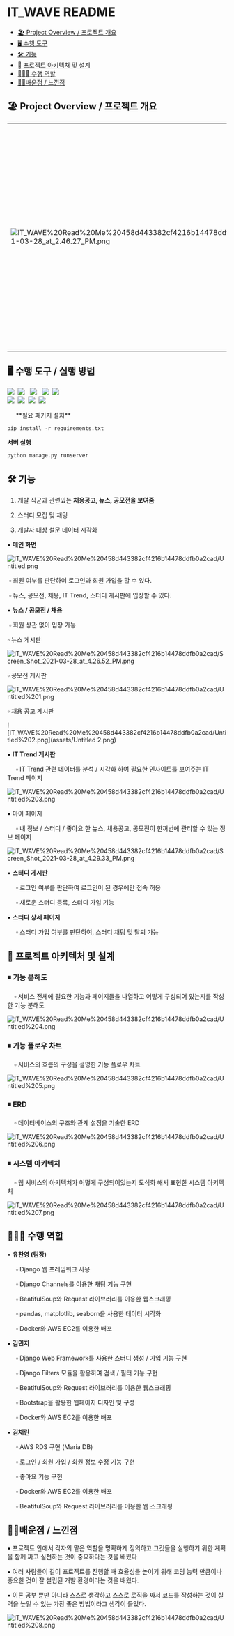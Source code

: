 # IT_WAVE README

  * [🏖️ Project Overview / 프로젝트 개요](#----project-overview----------)
  * [🖥️ 수행 도구](#---------)
  * [🛠️ 기능](#------)
  * [📖 프로젝트 아키텍처 및 설계](#-----------------)
  * [🙋🏻‍♂️ 수행 역할](#-------------)
  * [👩‍💻배운점 / 느낀점](#--------------)



## 🏖️ Project Overview / 프로젝트 개요

|                                                              |                                                              |
| ------------------------------------------------------------ | :----------------------------------------------------------- |
| ![IT_WAVE%20Read%20Me%20458d443382cf4216b14478ddfb0a2cad/Screen_Shot_2021-03-28_at_2.46.27_PM.png](assets/Screen_Shot_2021-03-28_at_2.46.27_PM.png) | ▪기획 의도<br />&nbsp;&nbsp;&nbsp;&nbsp;▫ IT 취업 준비생들이 필요로 하는 취업정보 (채용공고, 공모전, 뉴스)를 모아서 보여줄수 있는 웹사이트를 기획<br />&nbsp;&nbsp;&nbsp;&nbsp;▫ IT 현업 종사자, 다른 취업 준비생들과 소통하고 커리어를 쌓아갈 수 있는 커뮤니티를 기획<br /><br />▪ 웹사이트 링크: [www.itwave.site<br />](http://www.itwave.site)<br />▪ 프로젝트 포트폴리오: [컨디션난조_IT_WAVE_포트폴리오.pdf](https://drive.google.com/file/d/1sfaWo-qPXVE2zhVZeB6UsbKWGWvh6neN/view?usp=sharing)** |



## 🖥️ 수행 도구 / 실행 방법

<p align="left">
<img src="https://img.shields.io/badge/Python-3776AB?style=flat-square&logo=Python&logoColor=white"/>&nbsp
<img src="https://img.shields.io/badge/JavaScript-F7DF1E?style=flat-square&logo=JavaScript&logoColor=white"/> &nbsp
<img src="https://img.shields.io/badge/HTML5-E34F26?style=flat-square&logo=HTML5&logoColor=white"/>  &nbsp
<img src="https://img.shields.io/badge/CSS3-1572B6?style=flat-square&logo=CSS3&logoColor=white"/>&nbsp
<img src="https://img.shields.io/badge/Bootstrap-7952B3?style=flat-square&logo=Bootstrap&logoColor=white"/> &nbsp</br>
<img src="https://img.shields.io/badge/Django-092E20?style=flat-square&logo=Django&logoColor=white"/>&nbsp
<img src="https://img.shields.io/badge/Amazon AWS-232F3E?style=flat-square&logo=AWS&logoColor=white"/>&nbsp
<img src="https://img.shields.io/badge/Docker-2496ED?style=flat-square&logo=Docker&logoColor=white"/>&nbsp
<img src="https://img.shields.io/badge/MariaDB-003545?style=flat-square&logo=MariaDB&logoColor=white"/>&nbsp
</p>&nbsp&nbsp&nbsp&nbsp
**필요 패키지 설치**

```python
pip install -r requirements.txt
```

**서버 실행**

```python
python manage.py runserver
```



## 🛠️ 기능

1. 개발 직군과 관련있는 **채용공고, 뉴스, 공모전을 보여줌**

2. 스터디 모집 및 채팅

3. 개발자 대상 설문 데이터 시각화



▪ **메인 화면**

![IT_WAVE%20Read%20Me%20458d443382cf4216b14478ddfb0a2cad/Untitled.png](assets/Untitled.png)

​	▫ 회원 여부를 판단하여 로그인과 회원 가입을 할 수 있다.

​	▫ 뉴스, 공모전, 채용, IT Trend, 스터디 게시판에 입장할 수 있다.

▪ **뉴스 / 공모전 / 채용**

​	▫ 회원 상관 없이 입장 가능

▫ 뉴스 게시판

![IT_WAVE%20Read%20Me%20458d443382cf4216b14478ddfb0a2cad/Screen_Shot_2021-03-28_at_4.26.52_PM.png](assets/Screen_Shot_2021-03-28_at_4.26.52_PM.png)

▫ 공모전 게시판

![IT_WAVE%20Read%20Me%20458d443382cf4216b14478ddfb0a2cad/Untitled%201.png](assets/Untitled_1.png)

▫ 채용 공고 게시판

![IT_WAVE%20Read%20Me%20458d443382cf4216b14478ddfb0a2cad/Untitled%202.png](assets/Untitled 2.png)

▪ **IT Trend 게시판**

​	&nbsp;&nbsp;&nbsp;&nbsp;▫ IT Trend 관련 데이터를 분석 / 시각화 하여 필요한 인사이트를 보여주는 IT Trend 페이지

![IT_WAVE%20Read%20Me%20458d443382cf4216b14478ddfb0a2cad/Untitled%203.png](assets/Untitled_3.png)

▪ 마이 페이지

​	&nbsp;&nbsp;&nbsp;&nbsp;▫ 내 정보 / 스터디 / 좋아요 한 뉴스, 채용공고, 공모전이 한꺼번에 관리할 수 있는 정보 페이지

![IT_WAVE%20Read%20Me%20458d443382cf4216b14478ddfb0a2cad/Screen_Shot_2021-03-28_at_4.29.33_PM.png](assets/Screen_Shot_2021-03-28_at_4.29.33_PM.png)

▪ **스터디 게시판**

​	&nbsp;&nbsp;&nbsp;&nbsp;▫ 로그인 여부를 판단하여 로그인이 된 경우에만 접속 허용

​	&nbsp;&nbsp;&nbsp;&nbsp;▫ 새로운 스터디 등록, 스터디 가입 기능

▪ **스터디 상세 페이지**

​	&nbsp;&nbsp;&nbsp;&nbsp;▫ 스터디 가입 여부를 판단하여, 스터디 채팅 및 탈퇴 가능

## 📖 프로젝트 아키텍처 및 설계

### ◾ 기능 분해도

&nbsp;&nbsp;&nbsp;&nbsp;▫ 서비스 전체에 필요한 기능과 페이지들을 나열하고 어떻게 구성되어 있는지를 작성한 기능 분해도

![IT_WAVE%20Read%20Me%20458d443382cf4216b14478ddfb0a2cad/Untitled%204.png](assets/Untitled_4.png)

### ◾ 기능 플로우 차트

&nbsp;&nbsp;&nbsp;&nbsp;▫ 서비스의 흐름의 구성을 설명한 기능 플로우 차트

![IT_WAVE%20Read%20Me%20458d443382cf4216b14478ddfb0a2cad/Untitled%205.png](assets/Untitled_5.png)

### ◾ ERD

&nbsp;&nbsp;&nbsp;&nbsp;▫ 데이터베이스의 구조와 관계 설정을 기술한 ERD

![IT_WAVE%20Read%20Me%20458d443382cf4216b14478ddfb0a2cad/Untitled%206.png](assets/Untitled_6.png)

### ◾ 시스템 아키텍처

&nbsp;&nbsp;&nbsp;&nbsp;▫ 웹 서비스의 아키텍처가 어떻게 구성되어있는지 도식화 해서 표현한 시스템 아키텍처

![IT_WAVE%20Read%20Me%20458d443382cf4216b14478ddfb0a2cad/Untitled%207.png](assets/Untitled_7.png)

## 🙋🏻‍♂️ 수행 역할

▪ **유찬영 (팀장)**

​	&nbsp;&nbsp;&nbsp;&nbsp;▫ Django 웹 프레임워크 사용

​	&nbsp;&nbsp;&nbsp;&nbsp;▫ Django Channels를 이용한 채팅 기능 구현

​	&nbsp;&nbsp;&nbsp;&nbsp;▫ BeatifulSoup와 Request 라이브러리를 이용한 웹스크래핑

​	&nbsp;&nbsp;&nbsp;&nbsp;▫ pandas, matplotlib, seaborn을 사용한 데이터 시각화

​	&nbsp;&nbsp;&nbsp;&nbsp;▫ Docker와 AWS EC2를 이용한 배포

▪ **김민지**

​	&nbsp;&nbsp;&nbsp;&nbsp;▫ Django Web Framework를 사용한 스터디 생성 / 가입 기능 구현

​	&nbsp;&nbsp;&nbsp;&nbsp;▫ Django Filters 모듈을 활용하여 검색 / 필터 기능 구현

​	&nbsp;&nbsp;&nbsp;&nbsp;▫ BeatifulSoup와 Request 라이브러리를 이용한 웹스크래핑

​	&nbsp;&nbsp;&nbsp;&nbsp;▫ Bootstrap을 활용한 웹페이지 디자인 및 구성

​	&nbsp;&nbsp;&nbsp;&nbsp;▫ Docker와 AWS EC2를 이용한 배포

▪ **김채린**

​	&nbsp;&nbsp;&nbsp;&nbsp;▫ AWS RDS 구현 (Maria DB)

​	&nbsp;&nbsp;&nbsp;&nbsp;▫ 로그인 / 회원 가입 /  회원 정보 수정 기능 구현

​	&nbsp;&nbsp;&nbsp;&nbsp;▫ 좋아요 기능 구현

​	&nbsp;&nbsp;&nbsp;&nbsp;▫ Docker와 AWS EC2를 이용한 배포

​	&nbsp;&nbsp;&nbsp;&nbsp;▫ BeatifulSoup와 Request 라이브러리를 이용한 웹 스크래핑

## 👩‍💻배운점 / 느낀점

▪  프로젝트 안에서 각자의 맡은 역할을 명확하게 정의하고 그것들을 실행하기 위한 계획을 함께 짜고 실천하는 것이 중요하다는 것을 배웠다

▪  여러 사람들이 같이 프로젝트를 진행할 때 효율성을 높이기 위해 코딩 능력 만큼이나 중요한 것이 잘 설립된 개발 환경이라는 것을 배웠다.

▪  이론 공부 뿐만 아니라 스스로 생각하고 스스로 로직을 짜서 코드를 작성하는 것이 실력을 높일 수 있는 가장 좋은 방법이라고 생각이 들었다.

![IT_WAVE%20Read%20Me%20458d443382cf4216b14478ddfb0a2cad/Untitled%208.png](assets/Untitled_8.png)
